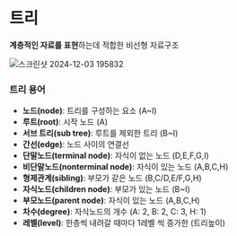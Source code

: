 # 트리
**계층적인 자료를 표현**하는데 적합한 비선형 자료구조

![스크린샷 2024-12-03 195832](https://github.com/user-attachments/assets/97f12277-e7ff-4e67-8fbc-7209013abb3b)

### 트리 용어
- **노드(node)**: 트리를 구성하는 요소 (A~I)
- **루트(root)**: 시작 노드 (A)
- **서브 트리(sub tree)**: 루트를 제외한 트리 (B~I)
- **간선(edge)**: 노드 사이의 연결선
- **단말노드(terminal node)**: 자식이 없는 노드 (D,E,F,G,I)
- **비단말노드(nonterminal node)**: 자식이 있는 노드 (A,B,C,H)
- **형제관계(sibling)**: 부모가 같은 노드 (B,C/D,E/F,G,H)
- **자식노드(children node)**: 부모가 있는 노드 (B~I)
- **부모노드(parent node)**: 자식이 있는 노드 (A,B,C,H)
- **차수(degree)**: 자식노드의 개수 (A: 2, B: 2, C: 3, H: 1)
- **레벨(level)**: 한층씩 내려갈 때마다 1레벨 씩 증가한 (트리높이)